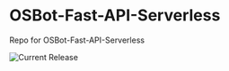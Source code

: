 # OSBot-Fast-API-Serverless
Repo for OSBot-Fast-API-Serverless

![Current Release](https://img.shields.io/badge/release-v1.24.1-blue)

